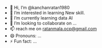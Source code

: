 - 👋 Hi, I’m @kanchanratan1980
- 👀 I’m interested in learning New skill.
- 🌱 I’m currently learning data AI
- 💞️ I’m looking to collaborate on ...
- 📫  reach me on ratanmala.ocp@gmail.com
- 😄 Pronouns: ...
- ⚡ Fun fact: ...

<!---
kanchanratan1980/kanchanratan1980 is a ✨ special ✨ repository because its `README.md` (this file) appears on your GitHub profile.
You can click the Preview link to take a look at your changes.
--->
